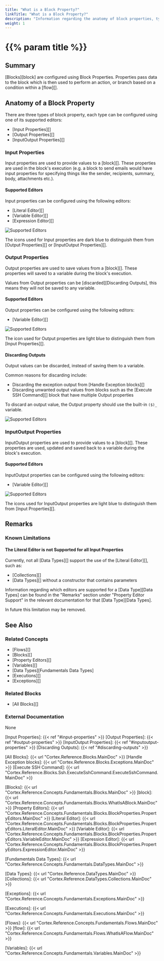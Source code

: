 ```yaml
---
title: "What is a Block Property?"
linkTitle: "What is a Block Property?"
description: "Information regarding the anatomy of block properties, types of property and their appearance, and configuring properties using the available property editors."
weight: 1
---
```


# {{% param title %}}

## Summary

[Blocks][block] are configured using Block Properties. Properties pass data to the block which is then used to perform an action, or branch based on a condition within a [flow][].

## Anatomy of a Block Property

There are three types of block property, each type can be configured using one of its supported editors:

- [Input Properties][]
- [Output Properties][]
- [InputOutput Properties][]

### Input Properties

Input properties are used to provide values to a [block][]. These properties are used in the block's execution (e.g. a block to send emails would have input properties for specifying things like the sender, recipients, summary, body, attachments etc.).

#### Supported Editors

Input properties can be configured using the following editors:

- [Literal Editor][]
- [Variable Editor][]
- [Expression Editor][]

![Supported Editors](/images/editor-types.svg)

The icons used for Input properties are dark blue to distinguish them from [Output Properties][] or [InputOutput Properties][].

### Output Properties

Output properties are used to save values from a [block][]. These properties will saved to a variable during the block's execution.

Values from Output properties can be [discarded][Discarding Outputs], this means they will not be saved to any variable.

#### Supported Editors

Output properties can be configured using the following editors:

- [Variable Editor][]

![Supported Editors](/images/variable-editor.svg)

The icon used for Output properties are light blue to distinguish them from [Input Properties][].

#### Discarding Outputs

Output values can be discarded, instead of saving them to a variable.

Common reasons for discarding include:

- Discarding the exception output from [Handle Exception blocks][]
- Discarding unwanted output values from blocks such as the [Execute SSH Command][] block that have multiple Output properties

To discard an output value, the Output property should use the built-in `($)_` variable.

![Supported Editors](/images/discarded-variable.PNG)

### InputOutput Properties

InputOutput properties are used to provide values to a [block][]. These properties are used, updated and saved back to a variable during the block's execution.

#### Supported Editors

InputOutput properties can be configured using the following editors:

- [Variable Editor][]

![Supported Editors](/images/variable-editor.svg)

The icons used for InputOutput properties are light blue to distinguish them from [Input Properties][].

## Remarks

### Known Limitations

#### The Literal Editor is not Supported for all Input Properties

Currently, not all [Data Types][] support the use of the [Literal Editor][], such as:

- [Collections][]
- [Data Types][] without a constructor that contains parameters

Information regarding which editors are supported for a [Data Type][Data Types] can be found in the "Remarks" section under "Property Editor Support" in the relevant documentation for that [Data Type][Data Types].

In future this limitation may be removed.

## See Also

### Related Concepts

- [Flows][]
- [Blocks][]
- [Property Editors][]
- [Variables][]
- [Data Types][Fundamentals Data Types]
- [Executions][]
- [Exceptions][]

### Related Blocks

- [All Blocks][]

### External Documentation

None

[Input Properties]: {{< ref "#input-properties" >}}
[Output Properties]: {{< ref "#output-properties" >}}
[InputOutput Properties]: {{< ref "#inputoutput-properties" >}}
[Discarding Outputs]: {{< ref "#discarding-outputs" >}}

[All Blocks]: {{< url "Cortex.Reference.Blocks.MainDoc" >}}
[Handle Exception blocks]: {{< url "Cortex.Reference.Blocks.Exceptions.MainDoc" >}}
[Execute SSH Command]: {{< url "Cortex.Reference.Blocks.Ssh.ExecuteSshCommand.ExecuteSshCommand.MainDoc" >}}

[Blocks]: {{< url "Cortex.Reference.Concepts.Fundamentals.Blocks.MainDoc" >}}
[block]: {{< url "Cortex.Reference.Concepts.Fundamentals.Blocks.WhatIsABlock.MainDoc" >}}
[Property Editors]: {{< url "Cortex.Reference.Concepts.Fundamentals.Blocks.BlockProperties.PropertyEditors.MainDoc" >}}
[Literal Editor]: {{< url "Cortex.Reference.Concepts.Fundamentals.Blocks.BlockProperties.PropertyEditors.LiteralEditor.MainDoc" >}}
[Variable Editor]: {{< url "Cortex.Reference.Concepts.Fundamentals.Blocks.BlockProperties.PropertyEditors.VariableEditor.MainDoc" >}}
[Expression Editor]: {{< url "Cortex.Reference.Concepts.Fundamentals.Blocks.BlockProperties.PropertyEditors.ExpressionEditor.MainDoc" >}}

[Fundamentals Data Types]: {{< url "Cortex.Reference.Concepts.Fundamentals.DataTypes.MainDoc" >}}

[Data Types]: {{< url "Cortex.Reference.DataTypes.MainDoc" >}}
[Collections]: {{< url "Cortex.Reference.DataTypes.Collections.MainDoc" >}}

[Exceptions]: {{< url "Cortex.Reference.Concepts.Fundamentals.Exceptions.MainDoc" >}}

[Executions]: {{< url "Cortex.Reference.Concepts.Fundamentals.Executions.MainDoc" >}}

[Flows]: {{< url "Cortex.Reference.Concepts.Fundamentals.Flows.MainDoc" >}}
[flow]: {{< url "Cortex.Reference.Concepts.Fundamentals.Flows.WhatIsAFlow.MainDoc" >}}

[Variables]: {{< url "Cortex.Reference.Concepts.Fundamentals.Variables.MainDoc" >}}
